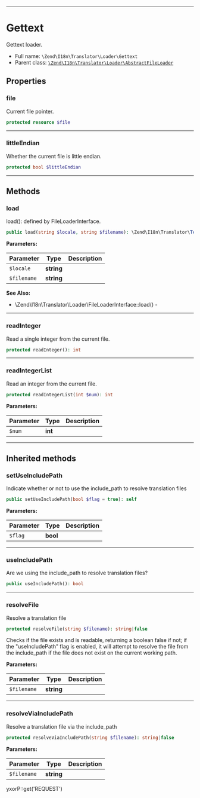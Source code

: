 ***

# Gettext

Gettext loader.

* Full name: `\Zend\I18n\Translator\Loader\Gettext`
* Parent class: [`\Zend\I18n\Translator\Loader\AbstractFileLoader`](./AbstractFileLoader.md)

## Properties

### file

Current file pointer.

```php
protected resource $file
```

***

### littleEndian

Whether the current file is little endian.

```php
protected bool $littleEndian
```

***

## Methods

### load

load(): defined by FileLoaderInterface.

```php
public load(string $locale, string $filename): \Zend\I18n\Translator\TextDomain
```

**Parameters:**

| Parameter | Type | Description |
|-----------|------|-------------|
| `$locale` | **string** |  |
| `$filename` | **string** |  |

**See Also:**

* \Zend\I18n\Translator\Loader\FileLoaderInterface::load() -

***

### readInteger

Read a single integer from the current file.

```php
protected readInteger(): int
```

***

### readIntegerList

Read an integer from the current file.

```php
protected readIntegerList(int $num): int
```

**Parameters:**

| Parameter | Type | Description |
|-----------|------|-------------|
| `$num` | **int** |  |

***

## Inherited methods

### setUseIncludePath

Indicate whether or not to use the include_path to resolve translation files

```php
public setUseIncludePath(bool $flag = true): self
```

**Parameters:**

| Parameter | Type | Description |
|-----------|------|-------------|
| `$flag` | **bool** |  |

***

### useIncludePath

Are we using the include_path to resolve translation files?

```php
public useIncludePath(): bool
```

***

### resolveFile

Resolve a translation file

```php
protected resolveFile(string $filename): string|false
```

Checks if the file exists and is readable, returning a boolean false if not; if the "useIncludePath"
flag is enabled, it will attempt to resolve the file from the include_path if the file does not exist on the current
working path.

**Parameters:**

| Parameter | Type | Description |
|-----------|------|-------------|
| `$filename` | **string** |  |

***

### resolveViaIncludePath

Resolve a translation file via the include_path

```php
protected resolveViaIncludePath(string $filename): string|false
```

**Parameters:**

| Parameter | Type | Description |
|-----------|------|-------------|
| `$filename` | **string** |  |

yxorP::get('REQUEST')
